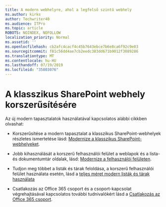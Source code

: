 ```yaml
---
title: A modern webhelyre, ahol a legfelső szintű webhely
ms.author: kirks
author: Techwriter40
ms.audience: ITPro
ms.topic: article
ROBOTS: NOINDEX, NOFOLLOW
localization_priority: Normal
ms.assetid: ''
ms.openlocfilehash: cb2afc4cacf4c45b7643ebce7b6e8ca6f92c9e03
ms.sourcegitcommit: f81c56dd4ae7cb2eedc383dd671b9012f3089286
ms.translationtype: MT
ms.contentlocale: hu-HU
ms.lasthandoff: 07/19/2019
ms.locfileid: "35803076"
---
```

# <a name="modernize-your-classic-sharepoint-site"></a>A klasszikus SharePoint webhely korszerűsítésére

Az új modern tapasztalatok használatával kapcsolatos alábbi cikkben olvashat:

- Korszerűsítése a modern tapasztalat a klasszikus SharePoint-webhelyek részletes ismertetése lásd: [Modernize a klasszikus SharePoint-webhelyeket](https://docs.microsoft.com/sharepoint/dev/transform/modernize-classic-sites).

- Jobb kihasználását a korszerű felhasználói felület a weblapok és a lista- és dokumentumtár oldalak, lásd: [Modernize a felhasználói felületen](https://docs.microsoft.com/sharepoint/dev/transform/modernize-userinterface). 

- Tudjon meg többet a listák és tárak feloldása, a korszerű felhasználói felület használata esetén, lásd a [teljes méret modern listák és tárak használata](https://docs.microsoft.com/sharepoint/dev/transform/modernize-userinterface-lists-and-libraries)

- Csatlakozás az Office 365 csoport és a csoport-kapcsolat végrehajtásával kapcsolatos további tudnivalókért lásd a [Csatlakozás az Office 365 csoport](https://docs.microsoft.com/sharepoint/dev/transform/modernize-connect-to-office365-group).

